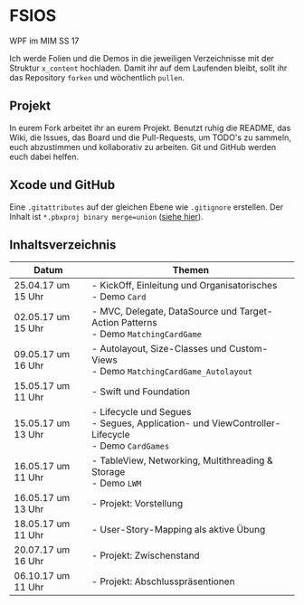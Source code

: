 # FSIOS
WPF im MIM SS 17

Ich werde Folien und die Demos in die jeweiligen Verzeichnisse mit der Struktur `x_content` hochladen. Damit ihr auf dem Laufenden bleibt, sollt ihr das Repository `forken` und wöchentlich `pullen`.

## Projekt
In eurem Fork arbeitet ihr an eurem Projekt. Benutzt ruhig die README, das Wiki, die Issues, das Board und die Pull-Requests, um TODO's zu sammeln, euch abzustimmen und kollaborativ zu arbeiten. Git und GitHub werden euch dabei helfen.

## Xcode und GitHub
Eine `.gitattributes` auf der gleichen Ebene wie `.gitignore` erstellen. Der Inhalt ist `*.pbxproj binary merge=union` ([siehe hier](http://stackoverflow.com/questions/2615378/how-to-use-git-properly-with-xcode)).

## Inhaltsverzeichnis
| Datum  | Themen |
| ------------- | ------------- |
| 25.04.17 um 15 Uhr  | - KickOff, Einleitung und Organisatorisches <br /> - Demo `Card` |
| 02.05.17 um 15 Uhr | - MVC, Delegate, DataSource und Target-Action Patterns <br /> - Demo `MatchingCardGame` |
| 09.05.17 um 16 Uhr | - Autolayout, Size-Classes und Custom-Views <br /> - Demo `MatchingCardGame_Autolayout` |
| 15.05.17 um 11 Uhr | - Swift und Foundation |
| 15.05.17 um 13 Uhr | - Lifecycle und Segues <br /> - Segues, Application- und ViewController-Lifecycle <br /> - Demo `CardGames` |
| 16.05.17 um 11 Uhr | - TableView, Networking, Multithreading & Storage <br /> - Demo `LWM` |
| 16.05.17 um 13 Uhr | - Projekt: Vorstellung |
| 18.05.17 um 11 Uhr | - User-Story-Mapping als aktive Übung |
| 20.07.17 um 16 Uhr | - Projekt: Zwischenstand |
| 06.10.17 um 11 Uhr | - Projekt: Abschlusspräsentionen |
